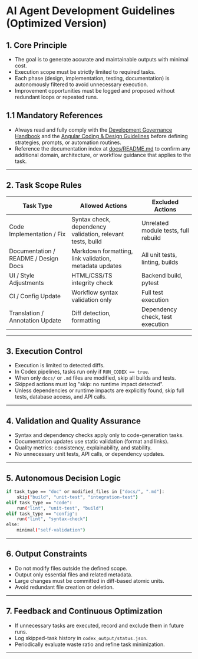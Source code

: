 # AI Agent Development Guidelines (Optimized Version)

## 1. Core Principle

* The goal is to generate accurate and maintainable outputs with minimal cost.
* Execution scope must be strictly limited to required tasks.
* Each phase (design, implementation, testing, documentation) is autonomously filtered to avoid unnecessary execution.
* Improvement opportunities must be logged and proposed without redundant loops or repeated runs.

## 1.1 Mandatory References

* Always read and fully comply with the [Development Governance Handbook](..\..\docs\governance\development-governance-handbook.md) and the [Angular Coding & Design Guidelines](..\..\docs\guidelines\angular-coding-guidelines.md) before defining strategies, prompts, or automation routines.
* Reference the documentation index at [docs/README.md](..\..\docs\README.md) to confirm any additional domain, architecture, or workflow guidance that applies to the task.

---

## 2. Task Scope Rules

| Task Type                            | Allowed Actions                                            | Excluded Actions                     |
| ------------------------------------ | ---------------------------------------------------------- | ------------------------------------ |
| Code Implementation / Fix            | Syntax check, dependency validation, relevant tests, build | Unrelated module tests, full rebuild |
| Documentation / README / Design Docs | Markdown formatting, link validation, metadata updates     | All unit tests, linting, builds      |
| UI / Style Adjustments               | HTML/CSS/TS integrity check                                | Backend build, pytest                |
| CI / Config Update                   | Workflow syntax validation only                            | Full test execution                  |
| Translation / Annotation Update      | Diff detection, formatting                                 | Dependency check, test execution     |

---

## 3. Execution Control

* Execution is limited to detected diffs.
* In Codex pipelines, tasks run only if `RUN_CODEX == true`.
* When only `docs/` or `.md` files are modified, skip all builds and tests.
* Skipped actions must log "skip: no runtime impact detected".
* Unless dependencies or runtime impacts are explicitly found, skip full tests, database access, and API calls.

---

## 4. Validation and Quality Assurance

* Syntax and dependency checks apply only to code-generation tasks.
* Documentation updates use static validation (format and links).
* Quality metrics: consistency, explainability, and stability.
* No unnecessary unit tests, API calls, or dependency updates.

---

## 5. Autonomous Decision Logic

```bash
if task_type == "doc" or modified_files in ["docs/", ".md"]:
    skip("build", "unit-test", "integration-test")
elif task_type == "code":
    run("lint", "unit-test", "build")
elif task_type == "config":
    run("lint", "syntax-check")
else:
    minimal("self-validation")
```

---

## 6. Output Constraints

* Do not modify files outside the defined scope.
* Output only essential files and related metadata.
* Large changes must be committed in diff-based atomic units.
* Avoid redundant file creation or deletion.

---

## 7. Feedback and Continuous Optimization

* If unnecessary tasks are executed, record and exclude them in future runs.
* Log skipped-task history in `codex_output/status.json`.
* Periodically evaluate waste ratio and refine task minimization.

---
